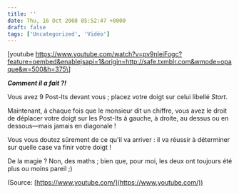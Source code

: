 ```yaml
---
title: ''
date: Thu, 16 Oct 2008 05:52:47 +0000
draft: false
tags: ['Uncategorized', 'Vidéo']
---
```


\[youtube https://www.youtube.com/watch?v=pv9nleiFogc?feature=oembed&enablejsapi=1&origin=http://safe.txmblr.com&wmode=opaque&w=500&h=375\]

**_Comment il a fait ?!_**

Vous avez 9 Post-Its devant vous ; placez votre doigt sur celui libellé _Start_.

Maintenant, à chaque fois que le monsieur dit un chiffre, vous avez le droit de déplacer votre doigt sur les Post-Its à gauche, à droite, au dessus ou en dessous—mais jamais en diagonale !

Vous vous doutez sûrement de ce qu'il va arriver : il va réussir à déterminer sur quelle case va finir votre doigt !

De la magie ? Non, des maths ; bien que, pour moi, les deux ont toujours été plus ou moins pareil ;)

(Source: [https://www.youtube.com/](https://www.youtube.com/))